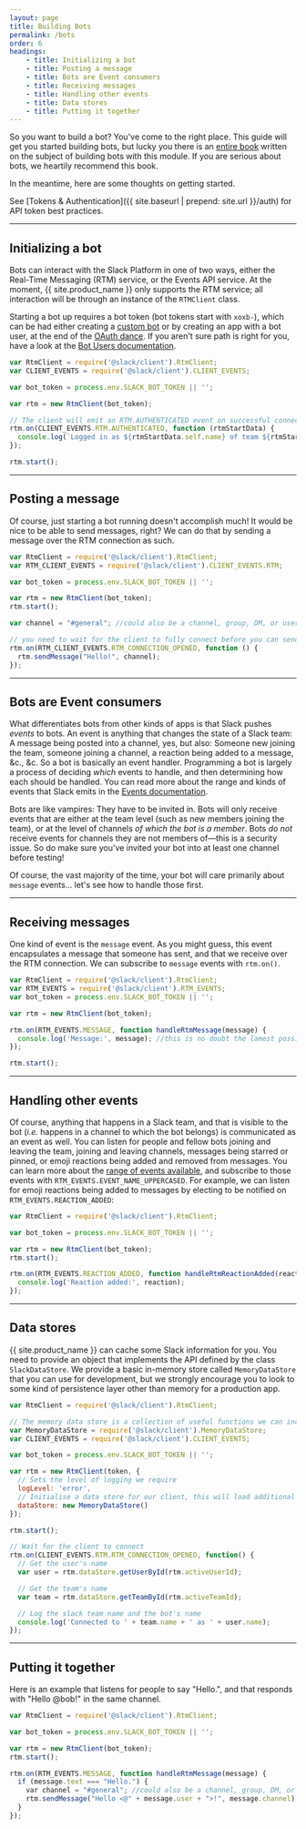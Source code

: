```yaml
---
layout: page
title: Building Bots
permalink: /bots
order: 6
headings:
    - title: Initializing a bot
    - title: Posting a message
    - title: Bots are Event consumers
    - title: Receiving messages
    - title: Handling other events
    - title: Data stores
    - title: Putting it together
---
```


So you want to build a bot? You've come to the right place. This guide will get you started building
bots, but lucky you there is an [entire book](https://amzn.com/B01ENNEMBW) written on the subject of building bots with
this module. If you are serious about bots, we heartily recommend this book.

In the meantime, here are some thoughts on getting started.

See [Tokens & Authentication]({{ site.baseurl | prepend: site.url }}/auth) for API token best practices.

--------

## Initializing a bot

Bots can interact with the Slack Platform in one of two ways, either the Real-Time Messaging (RTM) service, or the
Events API service. At the moment, {{ site.product_name }} only supports the RTM service; all interaction will be
through an instance of the `RTMClient` class.

Starting a bot up requires a bot token (bot tokens start with `xoxb-`),
which can be had either creating a [custom bot](https://my.slack.com/apps/A0F7YS25R-bots) or by creating an app with a
bot user, at the end of the [OAuth dance](https://api.slack.com/docs/oauth). If you aren't sure path is right for you,
have a look at the [Bot Users documentation](https://api.slack.com/bot-users).

```js
var RtmClient = require('@slack/client').RtmClient;
var CLIENT_EVENTS = require('@slack/client').CLIENT_EVENTS;

var bot_token = process.env.SLACK_BOT_TOKEN || '';

var rtm = new RtmClient(bot_token);

// The client will emit an RTM.AUTHENTICATED event on successful connection, with the `rtm.start` payload if you want to cache it
rtm.on(CLIENT_EVENTS.RTM.AUTHENTICATED, function (rtmStartData) {
  console.log(`Logged in as ${rtmStartData.self.name} of team ${rtmStartData.team.name}, but not yet connected to a channel`);
});

rtm.start();
```

--------

## Posting a message

Of course, just starting a bot running doesn't accomplish much! It would be nice to be able to send messages, right? We
can do that by sending a message over the RTM connection as such.

```js
var RtmClient = require('@slack/client').RtmClient;
var RTM_CLIENT_EVENTS = require('@slack/client').CLIENT_EVENTS.RTM;

var bot_token = process.env.SLACK_BOT_TOKEN || '';

var rtm = new RtmClient(bot_token);
rtm.start();

var channel = "#general"; //could also be a channel, group, DM, or user ID (C1234), or a username (@don)

// you need to wait for the client to fully connect before you can send messages
rtm.on(RTM_CLIENT_EVENTS.RTM_CONNECTION_OPENED, function () {
  rtm.sendMessage("Hello!", channel);
});
```

--------

## Bots are Event consumers

What differentiates bots from other kinds of apps is that Slack pushes _events_ to bots. An event is anything that
changes the state of a Slack team: A message being posted into a channel, yes, but also: Someone new joining the team,
someone joining a channel, a reaction being added to a message, &c., &c. So a bot is basically an event handler.
Programming a bot is largely a process of deciding _which_ events to handle, and then determining how each should be
handled. You can read more about the range and kinds of events that Slack emits in the
[Events documentation](https://api.slack.com/events).

Bots are like vampires: They have to be invited in. Bots will only receive events that are either at the team level
(such as new members joining the team), or at the level of channels _of which the bot is a member_. Bots _do not_
receive events for channels they are not members of&mdash;this is a security issue. So do make sure you've invited your bot
into at least one channel before testing!

Of course, the vast majority of the time, your bot will care primarily about `message` events... let's see how to handle
those first.

--------

## Receiving messages

One kind of event is the `message` event. As you might guess, this event encapsulates a message that someone has sent,
and that we receive over the RTM connection. We can subscribe to `message` events with `rtm.on()`.

```js
var RtmClient = require('@slack/client').RtmClient;
var RTM_EVENTS = require('@slack/client').RTM_EVENTS;
var bot_token = process.env.SLACK_BOT_TOKEN || '';

var rtm = new RtmClient(bot_token);

rtm.on(RTM_EVENTS.MESSAGE, function handleRtmMessage(message) {
  console.log('Message:', message); //this is no doubt the lamest possible message handler, but you get the idea
});

rtm.start();
```

--------

## Handling other events

Of course, anything that happens in a Slack team, and that is visible to the bot (_i.e._ happens in a channel to which
the bot belongs) is communicated as an event as well. You can listen for people and fellow bots joining and leaving the
team, joining and leaving channels, messages being starred or pinned, or emoji reactions being added and removed from
messages. You can learn more about the [range of events available](https://api.slack.com/events), and subscribe to those
events with `RTM_EVENTS.EVENT_NAME_UPPERCASED`. For example, we can listen for emoji reactions being added to messages
by electing to be notified on `RTM_EVENTS.REACTION_ADDED`:

```js
var RtmClient = require('@slack/client').RtmClient;

var bot_token = process.env.SLACK_BOT_TOKEN || '';

var rtm = new RtmClient(bot_token);
rtm.start();

rtm.on(RTM_EVENTS.REACTION_ADDED, function handleRtmReactionAdded(reaction) {
  console.log('Reaction added:', reaction);
});
```

--------

## Data stores

{{ site.product_name }} can cache some Slack information for you. You need to provide an object that implements the API
defined by the class `SlackDataStore`. We provide a basic in-memory store called `MemoryDataStore` that you can use for
development, but we strongly encourage you to look to some kind of persistence layer other than memory for a production
app.

```js
var RtmClient = require('@slack/client').RtmClient;

// The memory data store is a collection of useful functions we can include in our RtmClient
var MemoryDataStore = require('@slack/client').MemoryDataStore;
var CLIENT_EVENTS = require('@slack/client').CLIENT_EVENTS;

var bot_token = process.env.SLACK_BOT_TOKEN || '';

var rtm = new RtmClient(token, {
  // Sets the level of logging we require
  logLevel: 'error',
  // Initialise a data store for our client, this will load additional helper functions for the storing and retrieval of data
  dataStore: new MemoryDataStore()
});

rtm.start();

// Wait for the client to connect
rtm.on(CLIENT_EVENTS.RTM.RTM_CONNECTION_OPENED, function() {
  // Get the user's name
  var user = rtm.dataStore.getUserById(rtm.activeUserId);

  // Get the team's name
  var team = rtm.dataStore.getTeamById(rtm.activeTeamId);

  // Log the slack team name and the bot's name
  console.log('Connected to ' + team.name + ' as ' + user.name);
});
```

--------

## Putting it together

Here is an example that listens for people to say "Hello.", and that responds with "Hello @bob!" in the same channel.

```js
var RtmClient = require('@slack/client').RtmClient;

var bot_token = process.env.SLACK_BOT_TOKEN || '';

var rtm = new RtmClient(bot_token);
rtm.start();

rtm.on(RTM_EVENTS.MESSAGE, function handleRtmMessage(message) {
  if (message.text === "Hello.") {
    var channel = "#general"; //could also be a channel, group, DM, or user ID (C1234), or a username (@don)
    rtm.sendMessage("Hello <@" + message.user + ">!", message.channel);
  }
});
```
